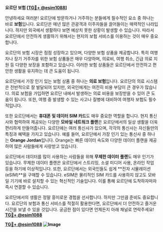 **요르단 보험 [[TG💪+ @esim1088](https://t.me/s/esim1088)]**

안녕하세요 여러분! 요르단에 방문하거나 거주하는 분들에게 필수적인 요소 중 하나는 바로 **보험**입니다. 요르단은 매년 많은 관광객과 이주자들을 끌어들이는 매력적인 나라입니다. 하지만 외국에서 생활하다 보면 예상치 못한 상황이 발생할 수 있습니다. 따라서 요르단에서 안전하게 생활하기 위해서는 현지의 보험 서비스를 이용하는 것이 매우 중요합니다.

요르단의 보험 시장은 점점 성장하고 있으며, 다양한 보험 상품을 제공합니다. 특히 여행자나 장기 거주자를 위한 보험 상품들은 매우 다양하며, 의료비, 여행 취소, 긴급 의료 지원 등 다양한 보장을 포함하고 있습니다. 이러한 보험 상품들은 요르단에서 안전하고 편안한 생활을 유지하는 데 큰 도움이 됩니다.

요르단에서 가장 인기 있는 보험 상품 중 하나는 **의료 보험**입니다. 요르단의 의료 시스템은 전반적으로 잘 발달되어 있지만, 외국인에게는 여전히 비용 부담이 큰 경우가 많습니다. 의료 보험을 가입하면 요르단 내에서 발생하는 의료 비용을 보장받을 수 있어 큰 도움이 됩니다. 또한, 여행 중 발생할 수 있는 사고나 질병에 대비하여 여행자 보험도 필수적입니다.

또한 요르단에서는 **휴대폰 및 데이터 SIM 카드**도 매우 중요한 역할을 합니다. 현지 통신사와 협력하여 제공되는 다양한 **모바일 네트워크 플랜**은 요르단에서의 일상 생활을 더욱 편리하게 만들어줍니다. 요르단에는 여러 통신사가 있으며, 각각의 통신사는 자신들만의 특징과 혜택을 가지고 있습니다. 예를 들어, 요르단에서 가장 인기 있는 통신사 중 하나는 **Orange Jordan**입니다. Orange는 빠른 데이터 속도와 다양한 데이터 플랜을 제공하여 많은 사람들에게 사랑받고 있습니다.

요르단에서 데이터를 많이 사용하는 사람들을 위해 **무제한 데이터 플랜**도 매우 인기가 있습니다. 무제한 데이터 플랜은 요르단에서 스트리밍, 소셜 미디어 사용, 온라인 작업 등을 하기에 이상적입니다. 또한, 요르단에서는 외국인들도 쉽게 **전자 시뮬레이션(eSIM)**을 구매할 수 있습니다. eSIM은 물리적인 SIM 카드를 사용하지 않고도 모바일 기기에 바로 설치할 수 있는 혁신적인 기술입니다. 이를 통해 요르단에 도착하자마자 즉시 연결할 수 있습니다.

요르단에서의 생활은 정말 흥미로운 경험을 선사합니다. 하지만 그만큼 준비도 중요합니다. 요르단의 보험과 통신 서비스를 적절히 활용한다면, 요르단에서 더 안전하고 즐거운 시간을 보낼 수 있을 것입니다. 궁금한 점이 있다면 언제든지 아래 채널로 연락주세요! **[TG💪+ @esim1088](https://t.me/s/esim1088)**

**[TG💪+ @esim1088](https://t.me/s/esim1088) ![Image](https://i.postimg.cc/Y0z9fWf4/image.png)**